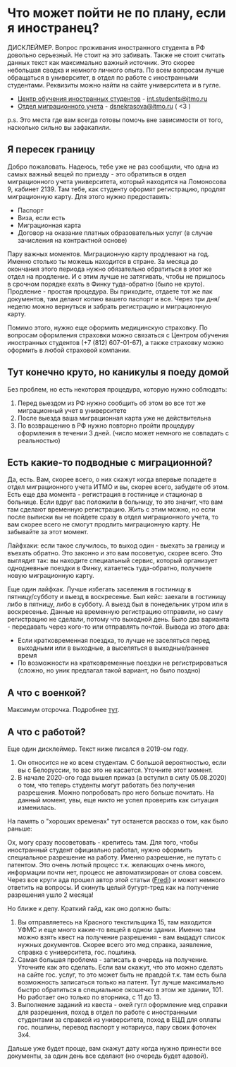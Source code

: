 # Что может пойти не по плану, если я иностранец?

ДИСКЛЕЙМЕР. Вопрос проживания иностранного студента в РФ довольно серьезный. Не стоит на это забивать. Также не стоит считать данных текст как максимально важный источник. Это скорее небольшая сводка и немного личного опыта. По всем вопросам лучше обращаться в университет, в отдел по работе с иностранными студентами. Реквизиты можно найти на сайте университета и в гугле.

- [Центр обучения иностранных студентов](https://itmo.ru/ru/viewunit/91285/centr_obucheniya_inostrannyh_studentov.htm) - int.students@itmo.ru
- [Отдел миграционного учета](https://itmo.ru/ru/viewunit/75541/otdel_migracionnogo_ucheta.htm) - dsnekrasova@itmo.ru ( <3 )

p.s. Это места где вам всегда готовы помочь вне зависимости от того, насколько сильно вы зафакапили.

## Я пересек границу
Добро пожаловать. Надеюсь, тебе уже не раз сообщили, что одна из самых важный вещей по приезду - это обратиться в отдел миграционного учета университета, который находится на Ломоносова 9, кабинет 2139. Там тебе, как студенту оформят регистрацию, продлят миграционную карту. Для этого нужно предоставить:
- Паспорт
- Виза, если есть
- Миграционная карта
- Договор на оказание платных образовательных услуг (в случае зачисления на контрактной основе)

Пару важных моментов. Миграционную карту продлевают на год. Именно столько ты можешь находится в стране. За месяца до окончания этого периода нужно обязательно обратиться в этот же отдел на продление. И с этим лучше не затягивать, чтобы не пришлось в срочном порядке ехать в Финку туда-обратно (было не круто). Продление - простая процедура. Вы приходите, отдаете тот же пак документов, там делают копию вашего паспорт и все. Через три дня/неделю можно вернуться и забрать регистрацию и миграционную карту.

Помимо этого, нужно еще оформить медицинскую страховку. По вопросам оформления страховки можно связаться с Центром обучения иностранных студентов (+7 (812) 607-01-67), а также страховку можно оформить в любой страховой компании.

## Тут конечно круто, но каникулы я поеду домой
Без проблем, но есть некоторая процедура, которую нужно соблюдать:
1. Перед выездом из РФ нужно сообщить об этом во все тот же миграционный учет в университете
2. После выезда ваша миграционная карта уже не действительна
3. По возвращению в РФ нужно повторно пройти процедуру оформления в течении 3 дней. (число может немного не совпадать с реальностью)

## Есть какие-то подводные с миграционной?
Да, есть. Вам, скорее всего, о них скажут когда впервые попадете в отдел миграционного учета ИТМО и вы, скорее всего, забудете об этом. Есть еще два момента - регистрация в гостинице и стационар в больнице. Если вдруг вас положили в больницу, то это значит, что вам там сделают временную регистрацию. Жить с этим можно, но если после выписки вы не пойдете сразу в отдел миграционного учета, то вам скорее всего не смогут продлить миграционную карту. Не забывайте за этот момент.

Лайфхаки: если такое случилось, то выход один - выехать за границу и въехать обратно. Это законно и это вам посоветую, скорее всего. Это выглядит так: вы находите специальный сервис, который организует однодневные поездки в Финку, катаетесь туда-обратно, получаете новую миграционную карту.

Еще один лайфхак. Лучше избегать заселения в гостиницу в пятницу/cубботу и выезд в воскресенье. Был кейс: заехали в гостиницу либо в пятницу, либо в субботу. А выезд был в понедельник утром или в воскресенье. Данные на временную регистрацию отправили, но саму регистрацию не сделали, потому что выходной день. Было два варианта - передавать через кого-то или отправлять почтой. Вывода из этого два:
- Если кратковременная поездка, то лучше не заселяться перед выходными или в выходные, а выселяться в выходные/раннее время
- По возможности на кратковременные поездки не регистрироваться (сложно, но уник предлагал такой вариант, но было поздно)

## А что с военкой?
Максимум отсрочка. Подробнее [тут](army.md).

## А что с работой?
Еще один дисклеймер. Текст ниже писался в 2019-ом году.
1. Он относится не ко всем студентам. С большой вероятностью, если вы с Белоруссии, то вас это не касается. Уточните этот момент.
2. В начале 2020-ого года вышел приказ (а вступил в силу 05.08.2020) о том, что теперь студенты могут работать без получения разрешения. Можно попробовать про него больше почитать. На данный момент, увы, еще никто не успел проверить как ситуация изменилась.

На память о "хороших временах" тут останется рассказ о том, как было раньше:

Ох, могу сразу посоветовать - крепитесь там. Для того, чтобы иностранный студент официально работал, нужно оформить специальное разрешение на работу. Именно разрешение, не путать с патентом. Это очень лютый процесс т.к. желающих очень много, информации почти нет, процесс не автоматизирован от слова совсем.
Через все круги ада прошел автор этой статьи ([Fredi](https://t.me/FrediKats)) и может немного ответить на вопросы. И скинуть целый бугурт-тред как на получение разрешения ушло 2 месяца!

Но ближе к делу. Краткий гайд, как оно должно быть:
1. Вы отправляетесь на Красного текстильщика 15, там находится УФМС и еще много какие-то вещей в одном здании. Именно там можно взять квест на получение разрешения - вам выдадут список нужных документов. Скорее всего это мед справка, заявление, справка с университета, гос. пошлина. 
2. Самая большая проблема - записать в очередь на получение. Уточните как это сделать. Если вам скажут, что это можно сделать на сайте гос. услуг, то это может быть не правдой т.к. там есть была возможность записаться только на патент. Тут лучше максимально быстро обратиться в специальное окошечко в этом же здании, 101. Но работает оно только по вторника, с 11 до 13.
3. Выполнение заданий из квеста - окей гугл оформление мед справки для разрешения, поход в отдел по работе с иностранными студентами за справкой из университета, поход в ЕЦД для оплаты гос. пошлины, перевод паспорт у нотариуса, пару своих фоточек 3х4.

Дальше уже будет проще, вам скажут дату когда нужно принести все документы, за один день все сделают (но очередь будет адовой).